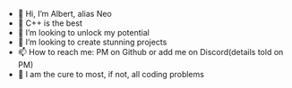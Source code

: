 - 👋 Hi, I’m Albert, alias Neo
- 🌱 C++ is the best
- 👀 I’m looking to unlock my potential
- 💞️ I’m looking to create stunning projects
- 📫 How to reach me: PM on Github or add me on Discord(details told on PM)
- 💉 I am the cure to most, if not, all coding problems

<!---
Neo802/Neo802 is a ✨ special ✨ repository because its `README.md` (this file) appears on your GitHub profile.
You can click the Preview link to take a look at your changes.
--->
